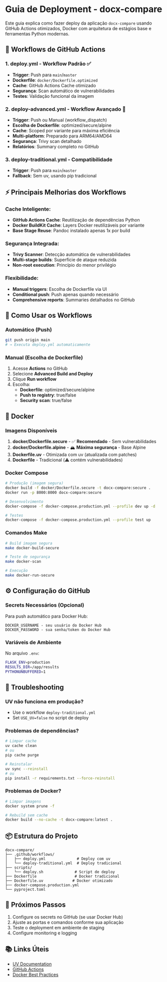 # Guia de Deployment - docx-compare

Este guia explica como fazer deploy da aplicação `docx-compare` usando GitHub Actions otimizados, Docker com arquitetura de estágios base e ferramentas Python modernas.

## 🚀 Workflows de GitHub Actions

### 1. **deploy.yml** - Workflow Padrão ✅
- **Trigger**: Push para `main`/`master`
- **Dockerfile**: `docker/Dockerfile.optimized`
- **Cache**: GitHub Actions Cache otimizado
- **Segurança**: Scan automático de vulnerabilidades
- **Testes**: Validação funcional da imagem

### 2. **deploy-advanced.yml** - Workflow Avançado 🚀
- **Trigger**: Push ou Manual (workflow_dispatch)
- **Escolha de Dockerfile**: optimized/secure/alpine
- **Cache**: Scoped por variante para máxima eficiência
- **Multi-platform**: Preparado para ARM64/AMD64
- **Segurança**: Trivy scan detalhado
- **Relatórios**: Summary completo no GitHub

### 3. **deploy-traditional.yml** - Compatibilidade
- **Trigger**: Push para `main`/`master`
- **Fallback**: Sem uv, usando pip tradicional

## ⚡ Principais Melhorias dos Workflows

### **Cache Inteligente:**
- **GitHub Actions Cache**: Reutilização de dependências Python
- **Docker BuildKit Cache**: Layers Docker reutilizáveis por variante
- **Base Stage Reuse**: Pandoc instalado apenas 1x por build

### **Segurança Integrada:**
- **Trivy Scanner**: Detecção automática de vulnerabilidades
- **Multi-stage builds**: Superfície de ataque reduzida
- **Non-root execution**: Princípio do menor privilégio

### **Flexibilidade:**
- **Manual triggers**: Escolha de Dockerfile via UI
- **Conditional push**: Push apenas quando necessário
- **Comprehensive reports**: Summaries detalhados no GitHub

## 🔧 Como Usar os Workflows

### Automático (Push)
```bash
git push origin main
# → Executa deploy.yml automaticamente
```

### Manual (Escolha de Dockerfile)
1. Acesse **Actions** no GitHub
2. Selecione **Advanced Build and Deploy**
3. Clique **Run workflow**
4. Escolha:
   - **Dockerfile**: optimized/secure/alpine
   - **Push to registry**: true/false
   - **Security scan**: true/false

## 🐳 Docker

### Imagens Disponíveis

1. **docker/Dockerfile.secure** - ✅ **Recomendado** - Sem vulnerabilidades
2. **docker/Dockerfile.alpine** - 🏔️ **Máxima segurança** - Base Alpine 
3. **Dockerfile.uv** - Otimizada com uv (atualizada com patches)
4. **Dockerfile** - Tradicional (⚠️ contém vulnerabilidades)

### Docker Compose

```bash
# Produção (imagem segura)
docker build -f docker/Dockerfile.secure -t docx-compare:secure .
docker run -p 8000:8000 docx-compare:secure

# Desenvolvimento
docker-compose -f docker-compose.production.yml --profile dev up -d

# Testes
docker-compose -f docker-compose.production.yml --profile test up
```

### Comandos Make

```bash
# Build imagem segura
make docker-build-secure

# Teste de segurança
make docker-scan

# Execução
make docker-run-secure
```

## ⚙️ Configuração do GitHub

### Secrets Necessários (Opcional)

Para push automático para Docker Hub:

```
DOCKER_USERNAME - seu usuário do Docker Hub
DOCKER_PASSWORD - sua senha/token do Docker Hub
```

### Variáveis de Ambiente

No arquivo `.env`:
```bash
FLASK_ENV=production
RESULTS_DIR=/app/results
PYTHONUNBUFFERED=1
```

## 🔧 Troubleshooting

### UV não funciona em produção?
- Use o workflow `deploy-traditional.yml`
- Set `USE_UV=false` no script de deploy

### Problemas de dependências?
```bash
# Limpar cache
uv cache clean
# ou
pip cache purge

# Reinstalar
uv sync --reinstall
# ou
pip install -r requirements.txt --force-reinstall
```

### Problemas de Docker?
```bash
# Limpar imagens
docker system prune -f

# Rebuild sem cache
docker build --no-cache -t docx-compare:latest .
```

## 📦 Estrutura do Projeto

```
docx-compare/
├── .github/workflows/
│   ├── deploy.yml              # Deploy com uv
│   └── deploy-traditional.yml  # Deploy tradicional
├── scripts/
│   └── deploy.sh              # Script de deploy
├── Dockerfile                 # Docker tradicional
├── Dockerfile.uv             # Docker otimizado
├── docker-compose.production.yml
└── pyproject.toml
```

## 🎯 Próximos Passos

1. Configure os secrets no GitHub (se usar Docker Hub)
2. Ajuste as portas e comandos conforme sua aplicação
3. Teste o deployment em ambiente de staging
4. Configure monitoring e logging

## 📚 Links Úteis

- [UV Documentation](https://docs.astral.sh/uv/)
- [GitHub Actions](https://docs.github.com/actions)
- [Docker Best Practices](https://docs.docker.com/develop/best-practices/)
